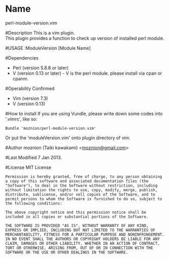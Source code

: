 # Name
perl-module-version.vim

#Description
This is a vim plugin.  
This plugin provides a function to check up version of installed perl module.

#USAGE
    :ModuleVersion [Module Name]

#Dependencies
- Perl (version 5.8.8 or later)
- V (version 0.13 or later) - V is the perl module. please install via cpan or cpanm.

#Operability Confirmed
- Vim (version 7.3)
- V (version 0.13)

#How to install
If you are using Vundle, please write down some codes into '.vimrc', like so:

    Bundle 'moznion/perl-module-version.vim'

Or put the 'moduleVersion.vim' onto plugin directory of vim.

#Author
moznion (Taiki kawakami) \<moznion@gmail.com\>

#Last Modified
7 Jan 2013.

#License
MIT License

    Permission is hereby granted, free of charge, to any person obtaining a copy of this software and associated documentation files (the "Software"), to deal in the Software without restriction, including without limitation the rights to use, copy, modify, merge, publish, distribute, sublicense, and/or sell copies of the Software, and to permit persons to whom the Software is furnished to do so, subject to the following conditions:

    The above copyright notice and this permission notice shall be included in all copies or substantial portions of the Software.

    THE SOFTWARE IS PROVIDED "AS IS", WITHOUT WARRANTY OF ANY KIND, EXPRESS OR IMPLIED, INCLUDING BUT NOT LIMITED TO THE WARRANTIES OF MERCHANTABILITY, FITNESS FOR A PARTICULAR PURPOSE AND NONINFRINGEMENT. IN NO EVENT SHALL THE AUTHORS OR COPYRIGHT HOLDERS BE LIABLE FOR ANY CLAIM, DAMAGES OR OTHER LIABILITY, WHETHER IN AN ACTION OF CONTRACT, TORT OR OTHERWISE, ARISING FROM, OUT OF OR IN CONNECTION WITH THE SOFTWARE OR THE USE OR OTHER DEALINGS IN THE SOFTWARE.
